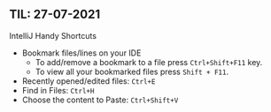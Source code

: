 ## TIL: 27-07-2021
IntelliJ Handy Shortcuts
* Bookmark files/lines on your IDE<br>
  * To add/remove a bookmark to a file press `Ctrl+Shift+F11` key.
  * To view all your bookmarked files press `Shift + F11`.
* Recently opened/edited files: `Ctrl+E`
* Find in Files: `Ctrl+H`
* Choose the content to Paste: `Ctrl+Shift+V`
